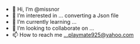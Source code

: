 - 👋 Hi, I’m @missnor
- 👀 I’m interested in ... converting a Json file
- 🌱 I’m currently learning ...
- 💞️ I’m looking to collaborate on ...
- 📫 How to reach me ...playmate925@yahoo.com

<!---
missnor/missnor is a ✨ special ✨ repository because its `README.md` (this file) appears on your GitHub profile.
You can click the Preview link to take a look at your changes.
--->
